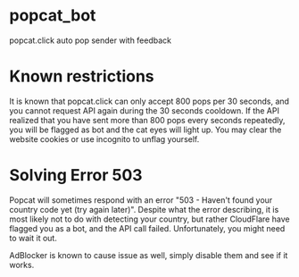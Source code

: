 # popcat_bot
popcat.click auto pop sender with feedback

# Known restrictions
It is known that popcat.click can only accept 800 pops per 30 seconds, and you cannot request API again during the 30 seconds cooldown. If the API realized that you have sent more than 800 pops every seconds repeatedly, you will be flagged as bot and the cat eyes will light up. You may clear the website cookies or use incognito to unflag yourself.

# Solving Error 503
Popcat will sometimes respond with an error "503 - Haven't found your country code yet (try again later)". Despite what the error describing, it is most likely not to do with detecting your country, but rather CloudFlare have flagged you as a bot, and the API call failed. Unfortunately, you might need to wait it out.

AdBlocker is known to cause issue as well, simply disable them and see if it works.
